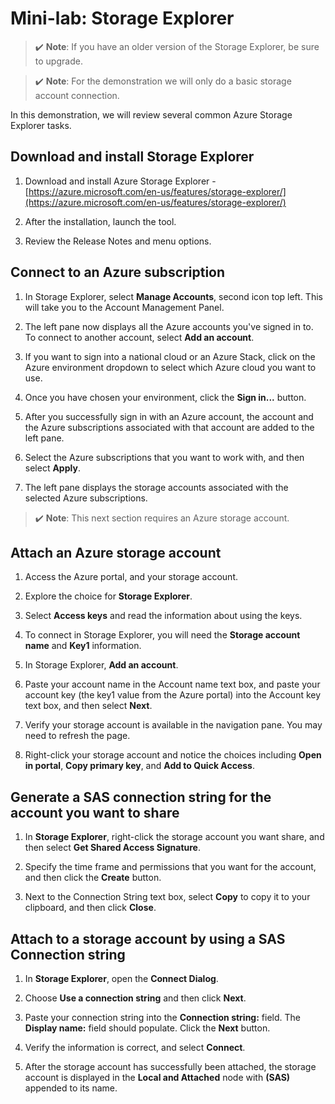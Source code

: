 # Mini-lab: Storage Explorer

>✔️ **Note**: If you have an older version of the Storage Explorer, be sure to upgrade.

>✔️ **Note**: For the demonstration we will only do a basic storage account connection.

In this demonstration, we will review several common Azure Storage Explorer tasks.

## Download and install Storage Explorer

1. Download and install Azure Storage Explorer - [https://azure.microsoft.com/en-us/features/storage-explorer/](https://azure.microsoft.com/en-us/features/storage-explorer/) 

2. After the installation, launch the tool.

3. Review the Release Notes and menu options.

## Connect to an Azure subscription

1. In Storage Explorer, select **Manage Accounts**, second icon top left. This will take you to the Account Management Panel.

2. The left pane now displays all the Azure accounts you've signed in to. To connect to another account, select **Add an account**.

3. If you want to sign into a national cloud or an Azure Stack, click on the Azure environment dropdown to select which Azure cloud you want to use. 

4. Once you have chosen your environment, click the **Sign in...** button. 

5. After you successfully sign in with an Azure account, the account and the Azure subscriptions associated with that account are added to the left pane. 

6. Select the Azure subscriptions that you want to work with, and then select **Apply**.

7. The left pane displays the storage accounts associated with the selected Azure subscriptions.

>✔️ **Note**: This next section requires an Azure storage account. 

## Attach an Azure storage account

1. Access the Azure portal, and your storage account.

2. Explore the choice for **Storage Explorer**.

3. Select **Access keys** and read the information about using the keys. 

4. To connect in Storage Explorer, you will need the **Storage account name** and **Key1** information.

5. In Storage Explorer, **Add an account**.

6. Paste your account name in the Account name text box, and paste your account key (the key1 value from the Azure portal) into the Account key text box, and then select **Next**.

7. Verify your storage account is available in the navigation pane. You may need to refresh the page. 

8. Right-click your storage account and notice the choices including **Open in portal**, **Copy primary key**, and **Add to Quick Access**.

## Generate a SAS connection string for the account you want to share

1.  In **Storage Explorer**, right-click the storage account you want share, and then select **Get Shared Access Signature**.

2.  Specify the time frame and permissions that you want for the account, and then click the **Create** button.

3.  Next to the Connection String text box, select **Copy** to copy it to your clipboard, and then click **Close**.

## Attach to a storage account by using a SAS Connection string

1.  In **Storage Explorer**, open the **Connect Dialog**.

2.  Choose **Use a connection string** and then click **Next**.

3.  Paste your connection string into the **Connection string:** field. The **Display name:** field should populate. Click the **Next** button.

4.  Verify the information is correct, and select **Connect**.

5.  After the storage account has successfully been attached, the storage account is displayed in the **Local and Attached** node with **(SAS)** appended to its name.